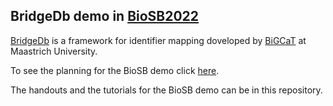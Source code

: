 ## BridgeDb demo in [BioSB2022](https://www.aanmelder.nl/biosb2022)

[BridgeDb](https://bridgedb.github.io/) is a framework for identifier mapping doveloped by [BiGCaT](https://www.maastrichtuniversity.nl/research/bioinformatics) at Maastrich University.

To see the planning for the BioSB demo click [here](https://docs.google.com/document/d/1oM4arC9J5fNvg_50x3-unjuJ0c6U4WX-54FW3ZNKdRg/edit?usp=sharing).

The handouts and the tutorials for the BioSB demo can be in this repository.

